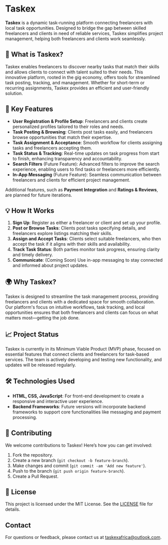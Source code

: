 # Taskex

**Taskex** is a dynamic task-running platform connecting freelancers with local task opportunities. Designed to bridge the gap between skilled freelancers and clients in need of reliable services, Taskex simplifies project management, helping both freelancers and clients work seamlessly.

## 🚀 What is Taskex?

Taskex enables freelancers to discover nearby tasks that match their skills and allows clients to connect with talent suited to their needs. This innovative platform, rooted in the gig economy, offers tools for streamlined task posting, tracking, and management. Whether for short-term or recurring assignments, Taskex provides an efficient and user-friendly solution.

## 🎯 Key Features

- **User Registration & Profile Setup**: Freelancers and clients create personalized profiles tailored to their roles and needs.
- **Task Posting & Browsing**: Clients post tasks easily, and freelancers browse opportunities that match their expertise.
- **Task Assignment & Acceptance**: Smooth workflow for clients assigning tasks and freelancers accepting them.
- **Task Status & Tracking**: Real-time updates on task progress from start to finish, enhancing transparency and accountability.
- **Search Filters** (Future Feature): Advanced filters to improve the search experience, enabling users to find tasks or freelancers more efficiently.
- **In-App Messaging** (Future Feature): Seamless communication between freelancers and clients for efficient project management.
  
Additional features, such as **Payment Integration** and **Ratings & Reviews**, are planned for future iterations.

## 💡 How It Works

1. **Sign Up**: Register as either a freelancer or client and set up your profile.
2. **Post or Browse Tasks**: Clients post tasks specifying details, and freelancers explore listings matching their skills.
3. **Assign and Accept Tasks**: Clients select suitable freelancers, who then accept the task if it aligns with their skills and availability.
4. **Track Task Status**: Both parties monitor task progress, ensuring clarity and timely delivery.
5. **Communicate**: (Coming Soon) Use in-app messaging to stay connected and informed about project updates.

## 🌍 Why Taskex?

Taskex is designed to streamline the task management process, providing freelancers and clients with a dedicated space for smooth collaboration. Our platform's focus on intuitive workflows, task tracking, and local opportunities ensures that both freelancers and clients can focus on what matters most—getting the job done.

## 📈 Project Status

Taskex is currently in its Minimum Viable Product (MVP) phase, focused on essential features that connect clients and freelancers for task-based services. The team is actively developing and testing new functionality, and updates will be released regularly.

## 🛠️ Technologies Used

- **HTML, CSS, JavaScript**: For front-end development to create a responsive and interactive user experience.
- **Backend Frameworks**: Future versions will incorporate backend frameworks to support core functionalities like messaging and payment processing.

## 🤝 Contributing

We welcome contributions to Taskex! Here’s how you can get involved:

1. Fork the repository.
2. Create a new branch (`git checkout -b feature-branch`).
3. Make changes and commit (`git commit -am 'Add new feature'`).
4. Push to the branch (`git push origin feature-branch`).
5. Create a Pull Request.

## 📄 License

This project is licensed under the MIT License. See the [LICENSE](LICENSE) file for details.

## Contact

For questions or feedback, please contact us at [taskexafrica@outlook.com](mailto:taskexafrica@outlook.com).
